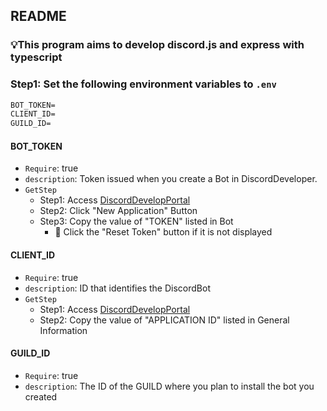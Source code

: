 ## README

### 💡This program aims to develop discord.js and express with typescript

### **Step1**: Set the following environment variables to `.env`

```txt
BOT_TOKEN=
CLIENT_ID=
GUILD_ID=
```

#### BOT_TOKEN

-   `Require`: true
-   `description`: Token issued when you create a Bot in DiscordDeveloper.
-   `GetStep`
    -   Step1: Access [DiscordDevelopPortal](https://discord.com/developers/applications)
    -   Step2: Click "New Application" Button
    -   Step3: Copy the value of "TOKEN" listed in Bot
        -   🌟 Click the "Reset Token" button if it is not displayed

#### CLIENT_ID

-   `Require`: true
-   `description`: ID that identifies the DiscordBot
-   `GetStep`
    -   Step1: Access [DiscordDevelopPortal](https://discord.com/developers/applications)
    -   Step2: Copy the value of "APPLICATION ID" listed in General Information

#### GUILD_ID

-   `Require`: true
-   `description`: The ID of the GUILD where you plan to install the bot you created